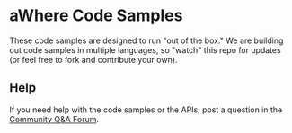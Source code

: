 # aWhere Code Samples

These code samples are designed to run "out of the box." We are building out code samples in multiple languages, so "watch" this repo for updates (or feel free to fork and contribute your own). 

## Help

If you need help with the code samples or the APIs, post a question in the [Community Q&A Forum](http://developer.awhere.com/forums). 